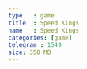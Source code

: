 ```yaml
---
type   : game
title  : Speed Kings
name   : Speed Kings
categories: [game]
telegram : 1549
size: 350 MB
---
```




